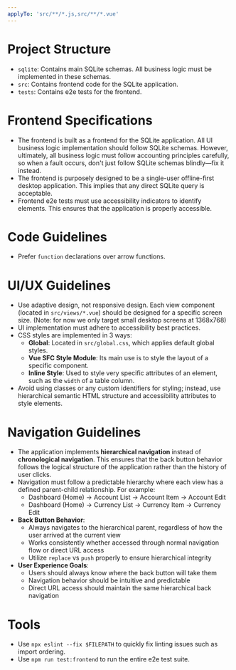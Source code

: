 ```yaml
---
applyTo: 'src/**/*.js,src/**/*.vue'
---
```


# Project Structure
- `sqlite`: Contains main SQLite schemas. All business logic must be implemented in these schemas.
- `src`: Contains frontend code for the SQLite application.
- `tests`: Contains e2e tests for the frontend.

# Frontend Specifications
- The frontend is built as a frontend for the SQLite application. All UI business logic implementation should follow SQLite schemas. However, ultimately, all business logic must follow accounting principles carefully, so when a fault occurs, don't just follow SQLite schemas blindly—fix it instead.
- The frontend is purposely designed to be a single-user offline-first desktop application. This implies that any direct SQLite query is acceptable.
- Frontend e2e tests must use accessibility indicators to identify elements. This ensures that the application is properly accessible.

# Code Guidelines
- Prefer `function` declarations over arrow functions.

# UI/UX Guidelines
- Use adaptive design, not responsive design. Each view component (located in `src/views/*.vue`) should be designed for a specific screen size. (Note: for now we only target small desktop screens at 1368x768)
- UI implementation must adhere to accessibility best practices.
- CSS styles are implemented in 3 ways:
  - **Global**: Located in `src/global.css`, which applies default global styles.
  - **Vue SFC Style Module**: Its main use is to style the layout of a specific component.
  - **Inline Style**: Used to style very specific attributes of an element, such as the `width` of a table column.
- Avoid using classes or any custom identifiers for styling; instead, use hierarchical semantic HTML structure and accessibility attributes to style elements.

# Navigation Guidelines
- The application implements **hierarchical navigation** instead of **chronological navigation**. This ensures that the back button behavior follows the logical structure of the application rather than the history of user clicks.
- Navigation must follow a predictable hierarchy where each view has a defined parent-child relationship. For example:
  - Dashboard (Home) → Account List → Account Item → Account Edit
  - Dashboard (Home) → Currency List → Currency Item → Currency Edit
- **Back Button Behavior**:
  - Always navigates to the hierarchical parent, regardless of how the user arrived at the current view
  - Works consistently whether accessed through normal navigation flow or direct URL access
  - Utilize `replace` vs `push` properly to ensure hierarchical integrity
- **User Experience Goals**:
  - Users should always know where the back button will take them
  - Navigation behavior should be intuitive and predictable
  - Direct URL access should maintain the same hierarchical back navigation

# Tools
- Use `npx eslint --fix $FILEPATH` to quickly fix linting issues such as import ordering.
- Use `npm run test:frontend` to run the entire e2e test suite.
